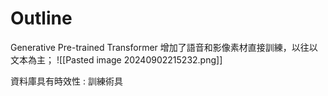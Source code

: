 # Outline
Generative Pre-trained Transformer
增加了語音和影像素材直接訓練，以往以文本為主；
![[Pasted image 20240902215232.png]]

資料庫具有時效性 : 
	訓練術具